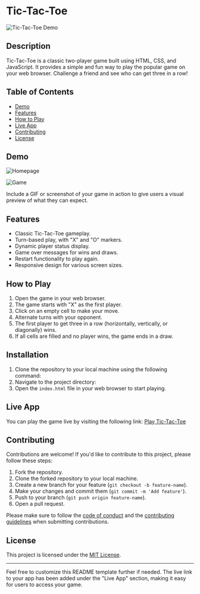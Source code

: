 # Tic-Tac-Toe

![Tic-Tac-Toe Demo](demo.gif)

## Description

Tic-Tac-Toe is a classic two-player game built using HTML, CSS, and JavaScript. It provides a simple and fun way to play the popular game on your web browser. Challenge a friend and see who can get three in a row!

## Table of Contents

- [Demo](#demo)
- [Features](#features)
- [How to Play](#how-to-play)
- [Live App](#live-app)
- [Contributing](#contributing)
- [License](#license)

## Demo
![Homepage](https://github.com/AK016/Tic-Tac-Toe/assets/123861375/52f86b5f-12b0-4893-aaf5-563255eb1110)

![Game](https://github.com/AK016/Tic-Tac-Toe/assets/123861375/f4e30b73-09bd-4298-be42-a10f6d1f1f27)

Include a GIF or screenshot of your game in action to give users a visual preview of what they can expect.

## Features

- Classic Tic-Tac-Toe gameplay.
- Turn-based play, with "X" and "O" markers.
- Dynamic player status display.
- Game over messages for wins and draws.
- Restart functionality to play again.
- Responsive design for various screen sizes.

## How to Play

1. Open the game in your web browser.
2. The game starts with "X" as the first player.
3. Click on an empty cell to make your move.
4. Alternate turns with your opponent.
5. The first player to get three in a row (horizontally, vertically, or diagonally) wins.
6. If all cells are filled and no player wins, the game ends in a draw.

## Installation

1. Clone the repository to your local machine using the following command:
2. Navigate to the project directory:
3. Open the `index.html` file in your web browser to start playing.

## Live App

You can play the game live by visiting the following link:
[Play Tic-Tac-Toe](https://tic-tac-toe16.netlify.app/)

## Contributing

Contributions are welcome! If you'd like to contribute to this project, please follow these steps:

1. Fork the repository.
2. Clone the forked repository to your local machine.
3. Create a new branch for your feature (`git checkout -b feature-name`).
4. Make your changes and commit them (`git commit -m 'Add feature'`).
5. Push to your branch (`git push origin feature-name`).
6. Open a pull request.

Please make sure to follow the [code of conduct](CODE_OF_CONDUCT.md) and the [contributing guidelines](CONTRIBUTING.md) when submitting contributions.

## License

This project is licensed under the [MIT License](LICENSE).

---

Feel free to customize this README template further if needed. The live link to your app has been added under the "Live App" section, making it easy for users to access your game.
